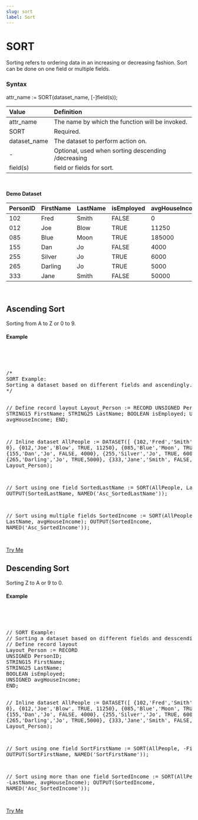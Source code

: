 ```yaml
---
slug: sort
label: Sort
---
```


# SORT

Sorting refers to ordering data in an increasing or decreasing fashion. Sort can be done on one field or multiple fields.

### Syntax

<EclCode>attr_name := SORT(dataset_name, [-]field(s));</EclCode>

| Value        | Definition                                         |
| :----------- | :------------------------------------------------- |
| attr_name    | The name by which the function will be invoked.    |
| SORT         | Required.                                          |
| dataset_name | The dataset to perform action on.                  |
| \-           | Optional, used when sorting descending /decreasing |
| field(s)     | field or fields for sort.                          |

<br>

**Demo Dataset**

| PersonID | FirstName | LastName | isEmployed | avgHouseIncome |
| :------- | :-------- | :------- | :--------- | :------------- |
| 102      | Fred      | Smith    | FALSE      | 0              |
| 012      | Joe       | Blow     | TRUE       | 11250          |
| 085      | Blue      | Moon     | TRUE       | 185000         |
| 155      | Dan       | Jo       | FALSE      | 4000           |
| 255      | Silver    | Jo       | TRUE       | 6000           |
| 265      | Darling   | Jo       | TRUE       | 5000           |
| 333      | Jane      | Smith    | FALSE      | 50000          |

</br>

## Ascending Sort

Sorting from A to Z or 0 to 9.

#### Example

</br>
<pre id="SortExp_1">

<EclCode>
/*
SORT Example:
Sorting a dataset based on different fields and ascendingly.
*/

// Define record layout
Layout_Person := RECORD
UNSIGNED PersonID;
STRING15 FirstName;
STRING25 LastName;
BOOLEAN isEmployed;
UNSIGNED avgHouseIncome;
END;

// Inline dataset
AllPeople := DATASET([
{102,'Fred','Smith', FALSE, 0},
{012,'Joe','Blow', TRUE, 11250},
{085,'Blue','Moon', TRUE, 185000},
{155,'Dan','Jo', FALSE, 4000},
{255,'Silver','Jo', TRUE, 6000},
{265,'Darling','Jo', TRUE,5000},
{333,'Jane','Smith', FALSE, 50000}],
Layout_Person);

// Sort using one field
SortedLastName := SORT(AllPeople, LastName);
OUTPUT(SortedLastName, NAMED('Asc_SortedLastName'));

// Sort using multiple fields
SortedIncome := SORT(AllPeople, LastName, avgHouseIncome);
OUTPUT(SortedIncome, NAMED('Asc_SortedIncome'));
</EclCode>

</pre>
<a className="trybutton" href="javascript:OpenECLEditor(['SortExp_1'])"> Try Me </a>

## Descending Sort

Sorting Z to A or 9 to 0.

#### Example

<br>
<pre id="SortExp_2">

<EclCode>
// SORT Example:
// Sorting a dataset based on different fields and desscendingly.
// Define record layout
Layout_Person := RECORD
UNSIGNED PersonID;
STRING15 FirstName;
STRING25 LastName;
BOOLEAN isEmployed;
UNSIGNED avgHouseIncome;
END;

// Inline dataset
AllPeople := DATASET([
{102,'Fred','Smith', FALSE, 0},
{012,'Joe','Blow', TRUE, 11250},
{085,'Blue','Moon', TRUE, 185000},
{155,'Dan','Jo', FALSE, 4000},
{255,'Silver','Jo', TRUE, 6000},
{265,'Darling','Jo', TRUE,5000},
{333,'Jane','Smith', FALSE, 50000}],
Layout_Person);

// Sort using one field
SortFirstName := SORT(AllPeople, -FirstName);
OUTPUT(SortFirstName, NAMED('SortFirstName'));

// Sort using more than one field
SortedIncome := SORT(AllPeople, -LastName, avgHouseIncome);
OUTPUT(SortedIncome, NAMED('Asc_SortedIncome'));</EclCode>

</pre>
<a className="trybutton" href="javascript:OpenECLEditor(['SortExp_2'])"> Try Me </a>
